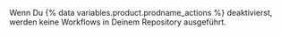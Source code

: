 Wenn Du {% data variables.product.prodname_actions %} deaktivierst, werden keine Workflows in Deinem Repository ausgeführt.
